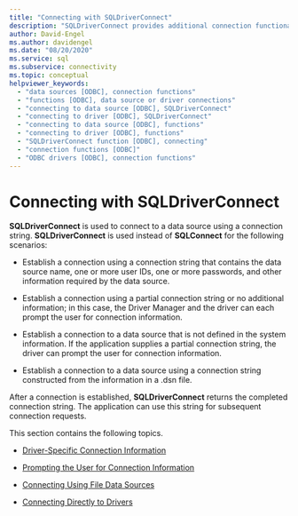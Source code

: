 ```yaml
---
title: "Connecting with SQLDriverConnect"
description: "SQLDriverConnect provides additional connection functionality over SQLConnect, including options to prompt the user for more information."
author: David-Engel
ms.author: davidengel
ms.date: "08/20/2020"
ms.service: sql
ms.subservice: connectivity
ms.topic: conceptual
helpviewer_keywords:
  - "data sources [ODBC], connection functions"
  - "functions [ODBC], data source or driver connections"
  - "connecting to data source [ODBC], SQLDriverConnect"
  - "connecting to driver [ODBC], SQLDriverConnect"
  - "connecting to data source [ODBC], functions"
  - "connecting to driver [ODBC], functions"
  - "SQLDriverConnect function [ODBC], connecting"
  - "connection functions [ODBC]"
  - "ODBC drivers [ODBC], connection functions"
---
```

# Connecting with SQLDriverConnect

**SQLDriverConnect** is used to connect to a data source using a connection string. **SQLDriverConnect** is used instead of **SQLConnect** for the following scenarios:  
  
- Establish a connection using a connection string that contains the data source name, one or more user IDs, one or more passwords, and other information required by the data source.  
  
- Establish a connection using a partial connection string or no additional information; in this case, the Driver Manager and the driver can each prompt the user for connection information.  
  
- Establish a connection to a data source that is not defined in the system information. If the application supplies a partial connection string, the driver can prompt the user for connection information.  
  
- Establish a connection to a data source using a connection string constructed from the information in a .dsn file.  
  
After a connection is established, **SQLDriverConnect** returns the completed connection string. The application can use this string for subsequent connection requests.

This section contains the following topics.  
  
- [Driver-Specific Connection Information](driver-specific-connection-information.md)  
  
- [Prompting the User for Connection Information](prompting-the-user-for-connection-information.md)  
  
- [Connecting Using File Data Sources](connecting-using-file-data-sources.md)  
  
- [Connecting Directly to Drivers](connecting-directly-to-drivers.md)
